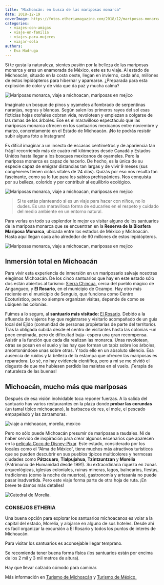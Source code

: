 ```yaml
---
title: "Michoacán: en busca de las mariposas monarca"
date: 2018-12-19
coverImage: https://fotos.etheriamagazine.com/2018/12/mariposas-monarca-viaje-mujeres.jpg
categories: 
  - viajes-con-amigas
  - viaje-en-familia
  - viajes-para-mujeres
  - viajar-sola
authors: 
  - Eva Madruga
---
```


Si te gusta la naturaleza, sientes pasión por la belleza de las mariposas monarca y eres un enamorada de México, este es tu viaje. Al estado de Michoacán, situado en la costa oeste, llegan en invierno, cada año, millones de estos lepidópteros para hibernar y aparearse. ¿Preparada para esta explosión de color y de vida que da paz y mucha calma?

![Mariposas monarca, viaje a michoacan, mariposas en mejico](https://fotos.etheriamagazine.com/2018/12/Mariposas-Monarca-Michoacan.jpg "Las mariposas monarca cuando están inmóviles se mimetizan con el entorno.")

Imagínate un bosque de pinos y oyameles alfombrado de serpentinas naranjas, negras y 
blancas. Según salen los primeros rayos del sol esas ficticias hojas otoñales cobran 
vida, revolotean y empiezan a colgarse de las ramas de los árboles. Ese es el 
maravilloso espectáculo que las mariposas monarca ofrecen en los santuarios mexicanos 
entre noviembre y marzo, concretamente en el Estado de Michoacán. ¡No te podrás resistir 
subir alguna foto a Instagram! 

Es difícil imaginar a un insecto de escasos centímetros y de apariencia tan frágil 
recorriendo más de cuatro mil kilómetros desde Canadá y Estados Unidos hasta llegar a 
los bosques mexicanos de oyameles. Pero la mariposa monarca es capaz de hacerlo. De 
hecho, es la única de su especie capaz de emigrar distancias tan largas y de vivir 9 
meses (sus congéneres tienen ciclos vitales de 24 días). Quizás por eso nos resulta tan 
fascinante, como ya lo fue para los sabios prehispánicos. Nos conquista por su belleza, 
colorido y por contribuir al equilibrio ecológico. 

![Mariposas monarca, viaje a michoacan, mariposas en mejico](https://fotos.etheriamagazine.com/2018/12/Viaje-mexico-mariposas-monarca.jpg "Mariposas monarca.")

> Si te estás planteando si es un viaje para hacer con niños, no lo dudes. Es una 
> maravillosa forma de educarles en el respeto y cuidado del medio ambiente en un entorno 
> natural. 

Para verlas en todo su esplendor lo mejor es visitar alguno de los santuarios de la 
mariposa monarca que se encuentran en la **Reserva de la Biosfera Mariposa Monarca**, 
ubicada entre los estados de México y Michoacán. Hasta aquí llegan cada año alrededor de 
60 millones de estos lepidópteros. 

![Mariposas monarca, viaje a michoacan, mariposas en mejico](https://fotos.etheriamagazine.com/2018/12/viaje-mexico-mariposas.jpg "Visitantes en Michoacán rodeados de mariposas.")

## Inmersión total en Michoacán

Para vivir esta experiencia de inmersión en un mariposario salvaje nosotras elegimos 
Michoacán. De los cinco santuarios que hay en este estado sólo dos están abiertos al 
turismo: [Sierra 
Chincua](http://michoacan.travel/es/lugares/santuario-sierra-chincua.html), cerca del 
pueblo mágico de Angangueo, y **El Rosario**, en el municipio de Ocampo. Hay otro más 
reciente en el municipio de Senguio, que funciona como Centro Ecoturístico, pero no 
siempre organizan visitas, depende de como se ubiquen las colonias. 

Fuimos a lo seguro, al **santuario más visitado:** [El 
Rosario](http://michoacan.travel/es/lugares/santuario-el-rosario.html). Debido a la 
afluencia de viajeros hay que registrarse y visitarlo acompañado de un guía local del 
Ejido (comunidad de personas propietarias de parte del territorio). Tras la obligada 
subida desde el centro de visitantes hasta las colonias –un poco empinada, pero de 
dificultad baja– espera una gran recompensa. Asistir a la función que cada día realizan 
las monarca. Unas revolotean, otras se posan en el suelo y las hay que forman un tapiz 
sobre los árboles, amontonándose unas sobre otras. Y todo ello en un absoluto silencio. 
Esa ausencia de ruidos y la belleza de la estampa que ofrecen las mariposas es 
reparadora. Lo sé, no hay evidencia científica, pero a mi se me olvidó el disgusto de 
que me hubiesen perdido las maletas en el vuelo. ¡Terapia de naturaleza de las buenas! 

## Michoacán, mucho más que mariposas

Después de esa visión inolvidable toca reponer fuerzas. A la salida del santuario hay 
varios restaurantes en la plaza donde **probar las corundas** (un tamal típico 
michoacano), la barbacoa de res, el mole, el pescado empapelado y las zarzamoras. 

![viaje a michoacan, morelia, mexico](https://fotos.etheriamagazine.com/2018/12/morelia-mexico.jpg "Arquitectura de Morelia (México)")

Pero no sólo puede Michoacán presumir de mariposas a raudales. Ni de haber servido de 
inspiración para crear algunos escenarios que aparecen en la [película Coco de 
Disney-Pixar](https://etheriamagazine.com/2018/05/28/en-el-mexico-de-coco/). Este 
estado, considerado por los locales como el “Alma de México”, tiene muchos más 
atractivos turísticos que se pueden descubrir en sus pueblos típicos multicolores y 
hermosas ciudades como **Pátzcuaro**, **Tlalpujahua**, **Tzintzuntzan** y **Morelia** 
(Patrimonio de Humanidad desde 1991). Su extraordinaria riqueza en zonas arqueológicas, 
iglesias coloniales, ruinas mineras, lagos, balnearios, fiestas, tradiciones (como la 
noche de muertos), gastronomía y artesanía no puede pasar inadvertida. Pero este viaje 
forma parte de otra hoja de ruta. ¡En breve te damos más detalles! 

![Catedral de Morelia.](https://fotos.etheriamagazine.com/2018/12/mariposas-monarca-morelia.jpg "Catedral de Morelia. © Josue Soto")

### CONSEJOS ETHERIA

Una buena opción para explorar los santuarios michoacanos es volar a la capital del 
estado, Morelia, y alojarse en alguno de sus hoteles. Desde ahí es fácil organizar la 
excursión a El Rosario y todos los puntos de interés de Michoacán. 

Para visitar los santuarios es aconsejable llegar temprano. 

Se recomienda tener buena forma física (los santuarios están por encima de los 2 mil y 3 
mil metros de altura). 

Hay que llevar calzado cómodo para caminar. 

Más información en [Turismo de Michoacán](http://michoacan.travel/es/) y [Turismo de 
México.](https://www.visitmexico.com/es)
